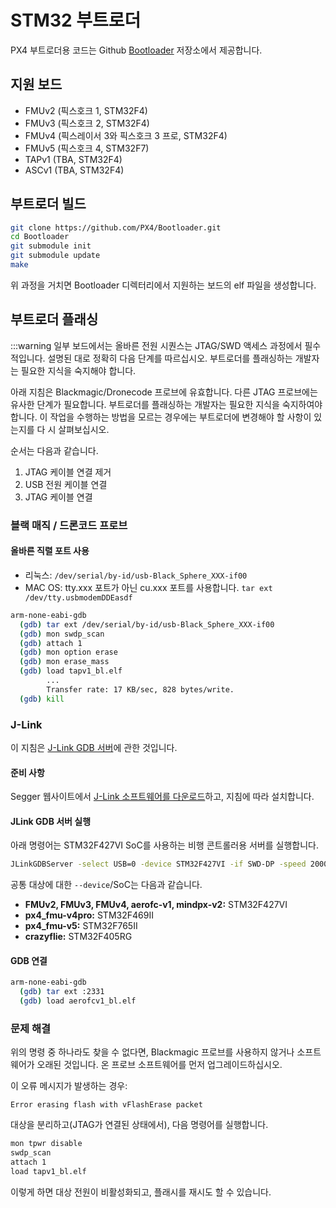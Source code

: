 # STM32 부트로더

PX4 부트로더용 코드는 Github [Bootloader](https://github.com/px4/bootloader) 저장소에서 제공합니다.

## 지원 보드

* FMUv2 (픽스호크 1, STM32F4)
* FMUv3 (픽스호크 2, STM32F4)
* FMUv4 (픽스레이서 3와 픽스호크 3 프로, STM32F4)
* FMUv5 (픽스호크 4, STM32F7)
* TAPv1 (TBA, STM32F4)
* ASCv1 (TBA, STM32F4)

## 부트로더 빌드

```sh
git clone https://github.com/PX4/Bootloader.git
cd Bootloader
git submodule init
git submodule update
make
```

위 과정을 거치면 Bootloader 디렉터리에서 지원하는 보드의 elf 파일을 생성합니다.

## 부트로더 플래싱

:::warning
일부 보드에서는 올바른 전원 시퀀스는 JTAG/SWD 액세스 과정에서 필수적입니다. 설명된 대로 정확히 다음 단계를 따르십시오. 부트로더를 플래싱하는 개발자는 필요한 지식을 숙지해야 합니다.

아래 지침은 Blackmagic/Dronecode 프로브에 유효합니다. 다른 JTAG 프로브에는 유사한 단계가 필요합니다. 부트로더를 플래싱하는 개발자는 필요한 지식을 숙지하여야 합니다. 이 작업을 수행하는 방법을 모르는 경우에는 부트로더에 변경해야 할 사항이 있는지를 다 시 살펴보십시오.

순서는 다음과 같습니다.
1. JTAG 케이블 연결 제거
1. USB 전원 케이블 연결
1. JTAG 케이블 연결

### 블랙 매직 / 드론코드 프로브

#### 올바른 직렬 포트 사용

* 리눅스: `/dev/serial/by-id/usb-Black_Sphere_XXX-if00`
* MAC OS: tty.xxx 포트가 아닌 cu.xxx 포트를 사용합니다. `tar ext /dev/tty.usbmodemDDEasdf`

```sh
arm-none-eabi-gdb
  (gdb) tar ext /dev/serial/by-id/usb-Black_Sphere_XXX-if00
  (gdb) mon swdp_scan
  (gdb) attach 1
  (gdb) mon option erase
  (gdb) mon erase_mass
  (gdb) load tapv1_bl.elf
        ...
        Transfer rate: 17 KB/sec, 828 bytes/write.
  (gdb) kill
```

### J-Link

이 지침은 [J-Link GDB 서버](https://www.segger.com/jlink-gdb-server.html)에 관한 것입니다.

#### 준비 사항

Segger 웹사이트에서 [J-Link 소프트웨어를 다운로드](https://www.segger.com/downloads/jlink)하고, 지침에 따라 설치합니다.

#### JLink GDB 서버 실행

아래 명령어는 STM32F427VI SoC를 사용하는 비행 콘트롤러용 서버를 실행합니다.

```sh
JLinkGDBServer -select USB=0 -device STM32F427VI -if SWD-DP -speed 20000
```

공통 대상에 대한 `--device`/SoC는 다음과 같습니다.

* **FMUv2, FMUv3, FMUv4, aerofc-v1, mindpx-v2:** STM32F427VI
* **px4_fmu-v4pro:** STM32F469II
* **px4_fmu-v5:** STM32F765II
* **crazyflie:** STM32F405RG


#### GDB 연결

```sh
arm-none-eabi-gdb
  (gdb) tar ext :2331
  (gdb) load aerofcv1_bl.elf
```

### 문제 해결

위의 명령 중 하나라도 찾을 수 없다면, Blackmagic 프로브를 사용하지 않거나 소프트웨어가 오래된 것입니다. 온 프로브 소프트웨어를 먼저 업그레이드하십시오.

이 오류 메시지가 발생하는 경우:
```
Error erasing flash with vFlashErase packet
```

대상을 분리하고(JTAG가 연결된 상태에서), 다음 명령어를 실행합니다.

```sh
mon tpwr disable
swdp_scan
attach 1
load tapv1_bl.elf
```
이렇게 하면 대상 전원이 비활성화되고, 플래시를 재시도 할 수 있습니다.
